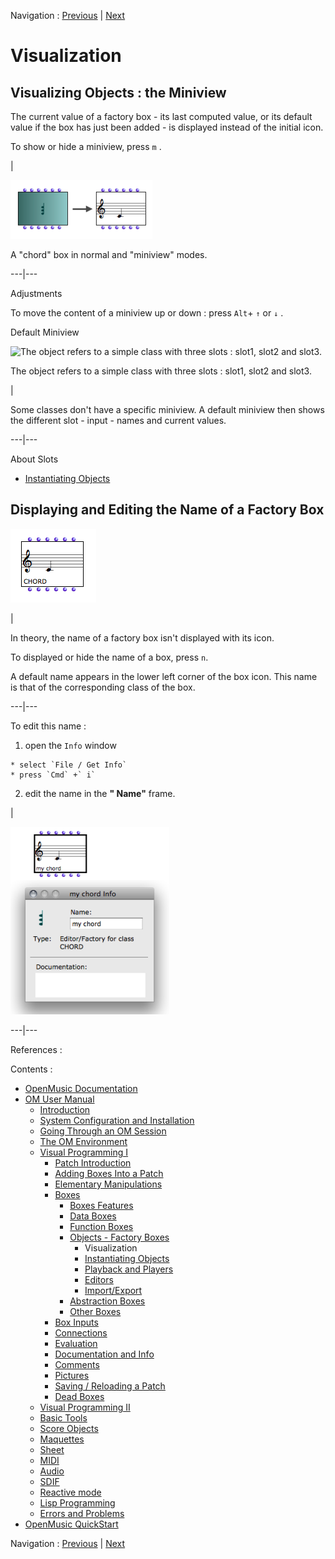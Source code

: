 Navigation : [Previous](FactoryBoxes "page précédente\(Objects –
Factory Boxes\)") | [Next](2-Instanciation "page
suivante\(Instantiating Objects\)")


# Visualization

## Visualizing Objects : the Miniview

The current value of a factory box - its last computed value, or its default
value if the box has just been added - is displayed instead of the initial
icon.

To show or hide a miniview, press `m` .

|

![A "chord" box in normal and "miniview" modes.](../res/miniview2.png)

A "chord" box in normal and "miniview" modes.  
  
---|---  
  
Adjustments

To move the content of a miniview up or down : press `Alt`\+ `↑` or `↓` .

Default Miniview

![The object refers to a simple class with three slots : slot1, slot2 and
slot3.](../res/def-miniview.png)

The object refers to a simple class with three slots : slot1, slot2 and slot3.

|

Some classes don't have a specific miniview. A default miniview then shows the
different slot - input - names and current values.  
  
---|---  
  
About Slots

  * [Instantiating Objects](2-Instanciation)

## Displaying and Editing the Name of a Factory Box

![](../res/factname.png)

|

In theory, the name of a factory box isn't displayed with its icon.

To displayed or hide the name of a box, press  `n`.

A default name appears in the lower left corner of the box icon. This name is
that of the corresponding class of the box.  
  
---|---  
  
To edit this name :

  1. open the `Info` window 

    * select `File / Get Info`
    * press `Cmd` +` i`
  2. edit the name in the **" Name"** frame.

|

![](../res/editname.png)  
  
---|---  
  
References :

Contents :

  * [OpenMusic Documentation](OM-Documentation)
  * [OM User Manual](OM-User-Manual)
    * [Introduction](00-Contents)
    * [System Configuration and Installation](Installation)
    * [Going Through an OM Session](Goingthrough)
    * [The OM Environment](Environment)
    * [Visual Programming I](BasicVisualProgramming)
      * [Patch Introduction](ProgrammingIntro)
      * [Adding Boxes Into a Patch](AddingBoxes)
      * [Elementary Manipulations](ElementaryManips)
      * [Boxes](Boxes)
        * [Boxes Features](GraphicFeatures)
        * [Data Boxes](DataBox)
        * [Function Boxes](FunctionBoxes)
        * [Objects - Factory Boxes](FactoryBoxes)
          * Visualization
          * [Instantiating Objects](2-Instanciation)
          * [Playback and Players](1-Play)
          * [Editors](3-Editors)
          * [Import/Export](4-ImportExport)
        * [Abstraction Boxes](AbsBoxesIntro)
        * [Other Boxes](OtherBoxes)
      * [Box Inputs](BoxInputs)
      * [Connections](Connections)
      * [Evaluation](Evaluation)
      * [Documentation and Info](DocAndInfo)
      * [Comments](Comments)
      * [Pictures](Pictures)
      * [Saving / Reloading a Patch](SavingPatch)
      * [Dead Boxes](DeadBox)
    * [Visual Programming II](AdvancedVisualProgramming)
    * [Basic Tools](BasicObjects)
    * [Score Objects](ScoreObjects)
    * [Maquettes](Maquettes)
    * [Sheet](Sheet)
    * [MIDI](MIDI)
    * [Audio](Audio)
    * [SDIF](SDIF)
    * [Reactive mode](Reactive)
    * [Lisp Programming](Lisp)
    * [Errors and Problems](errors)
  * [OpenMusic QuickStart](QuickStart-Chapters)

Navigation : [Previous](FactoryBoxes "page précédente\(Objects –
Factory Boxes\)") | [Next](2-Instanciation "page
suivante\(Instantiating Objects\)")

